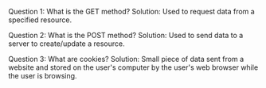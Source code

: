 Question 1:
What is the GET method?
Solution: Used to request data from a specified resource.

Question 2:
What is the POST method?
Solution: Used to send data to a server to create/update a resource.

Question 3:
What are cookies?
Solution: Small piece of data sent from a website and stored on the user's computer by the user's web browser while the user is browsing.
